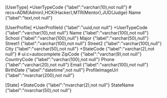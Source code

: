[UserType]
*UserTypeCode {"label":"varchar(10),not null"} # recs=ADM(Admin),HCK(Hacker),MTR(Mentor),JUD(Judge)
Name {"label":"text,not null"}

[UserProfile]
*UserProfileId {"label":"uuid,not null"}
+UserTypeCode {"label":"varchar(10),not null"}
Name {"label":"varchar(100),not null"}
School {"label":"varchar(100),null"}
Major {"label":"varchar(50),null"}
Street1 {"label":"varchar(100),not null"}
Street2 {"label":"varchar(100),null"}
City {"label":"varchar(50),not null"}
+StateCode {"label":"varchar(2),not null"} # ui:c=autocomplete
ZipCode {"label":"varchar(9),not null"}
CountryCode {"label":"varchar(100),not null"}
Phone {"label":"varchar(20),not null"}
Email {"label":"varchar(100),not null"}
BirthDate {"label":"datetime",not null"}
ProfileImageUrl {"label":"nvarchar(200),not null"}

[State]
*StateCode {"label":"nvarchar(2),not null"}
StateName {"label":"nvarchar(50),not null"}